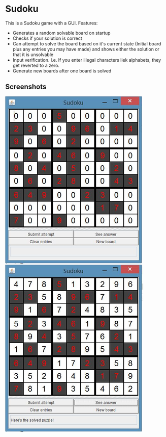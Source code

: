 # Sudoku

This is a Sudoku game with a GUI. 
Features:
* Generates a random solvable board on startup
* Checks if your solution is correct
* Can attempt to solve the board based on it's current state (Initial board plus any entries you may have made) and shows either the solution or that it is unsolvable
* Input verification. I.e. If you enter illegal characters liek alphabets, they get reverted to a zero.
* Generate new boards after one board is solved

## Screenshots

![alt text](https://github.com/yarnspinnered/Sudoku/blob/master/img/InitialState.JPG?raw=true)
![alt text](https://github.com/yarnspinnered/Sudoku/blob/master/img/Solved.JPG) 